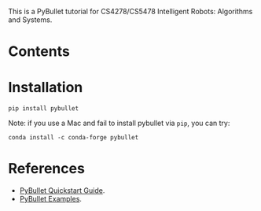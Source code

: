 This is a PyBullet tutorial for CS4278/CS5478 Intelligent Robots: Algorithms and Systems.  

# Contents 

# Installation 

``` 
pip install pybullet 
```

Note: if you use a Mac and fail to install pybullet via `pip`, you can try: 
```
conda install -c conda-forge pybullet
```

# References 
- [PyBullet Quickstart Guide](https://docs.google.com/document/d/10sXEhzFRSnvFcl3XxNGhnD4N2SedqwdAvK3dsihxVUA/edit?tab=t.0#heading=h.2ye70wns7io3).
- [PyBullet Examples](https://github.com/bulletphysics/bullet3/tree/master/examples/pybullet/examples). 
